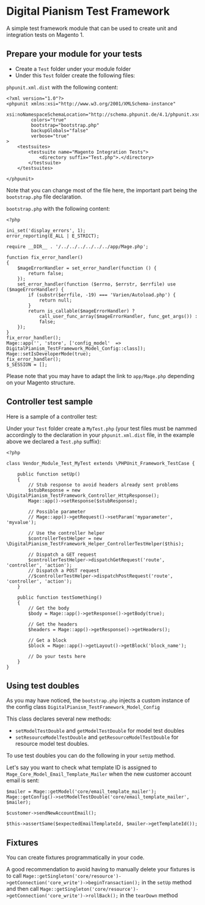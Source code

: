# Digital Pianism Test Framework

A simple test framework module that can be used to create unit and integration tests on Magento 1.

## Prepare your module for your tests

 - Create a `Test` folder under your module folder
 - Under this `Test` folder create the following files:

`phpunit.xml.dist` with the following content:

    <?xml version="1.0"?>
    <phpunit xmlns:xsi="http://www.w3.org/2001/XMLSchema-instance"
             xsi:noNamespaceSchemaLocation="http://schema.phpunit.de/4.1/phpunit.xsd"
             colors="true"
             bootstrap="bootstrap.php"
             backupGlobals="false"
             verbose="true"
    >
        <testsuites>
            <testsuite name="Magento Integration Tests">
                <directory suffix="Test.php">.</directory>
            </testsuite>
        </testsuites>

    </phpunit>

Note that you can change most of the file here, the important part being the `bootstrap.php` file declaration.

`bootstrap.php` with the following content:

    <?php

    ini_set('display_errors', 1);
    error_reporting(E_ALL | E_STRICT);

    require __DIR__ . '/../../../../../../app/Mage.php';

    function fix_error_handler()
    {
        $mageErrorHandler = set_error_handler(function () {
            return false;
        });
        set_error_handler(function ($errno, $errstr, $errfile) use ($mageErrorHandler) {
            if (substr($errfile, -19) === 'Varien/Autoload.php') {
                return null;
            }
            return is_callable($mageErrorHandler) ?
                call_user_func_array($mageErrorHandler, func_get_args()) :
                false;
        });
    }
    fix_error_handler();
    Mage::app('', 'store', ['config_model'  =>  DigitalPianism_TestFramework_Model_Config::class]);
    Mage::setIsDeveloperMode(true);
    fix_error_handler();
    $_SESSION = [];

Please note that you may have to adapt the link to `app/Mage.php` depending on your Magento structure.

## Controller test sample

Here is a sample of a controller test:

Under your `Test` folder create a `MyTest.php` (your test files must be nammed accordingly to the declaration in your `phpunit.xml.dist` file, in the example above we declared a `Test.php` suffix):

    <?php

    class Vendor_Module_Test_MyTest extends \PHPUnit_Framework_TestCase {

        public function setUp()
        {
            // Stub response to avoid headers already sent problems
            $stubResponse = new \DigitalPianism_TestFramework_Controller_HttpResponse();
            Mage::app()->setResponse($stubResponse);

            // Possible parameter
            // Mage::app()->getRequest()->setParam('myparameter', 'myvalue');

            // Use the controller helper
            $controllerTestHelper = new \DigitalPianism_TestFramework_Helper_ControllerTestHelper($this);

            // Dispatch a GET request
            $controllerTestHelper->dispatchGetRequest('route', 'controller', 'action');
            // Dispatch a POST request
            //$controllerTestHelper->dispatchPostRequest('route', 'controller', 'action');
        }

        public function testSomething()
        {
            // Get the body
            $body = Mage::app()->getResponse()->getBody(true);

            // Get the headers
            $headers = Mage::app()->getResponse()->getHeaders();

            // Get a block
            $block = Mage::app()->getLayout()->getBlock('block_name');

            // Do your tests here
        }
    }

## Using test doubles

As you may have noticed, the `bootstrap.php` injects a custom instance of the config class `DigitalPianism_TestFramework_Model_Config`

This class declares several new methods:

 - `setModelTestDouble` and `getModelTestDouble` for model test doubles
 - `setResourceModelTestDouble` and `getResourceModelTestDouble` for resource model test doubles.

To use test doubles you can do the following in your `setUp` method.

Let's say you want to check what template ID is assigned to `Mage_Core_Model_Email_Template_Mailer` when the new customer account email is sent:

    $mailer = Mage::getModel('core/email_template_mailer');
    Mage::getConfig()->setModelTestDouble('core/email_template_mailer', $mailer);

    $customer->sendNewAccountEmail();

    $this->assertSame($expectedEmailTemplateId, $mailer->getTemplateId());

## Fixtures

You can create fixtures programmatically in your code.

A good recommendation to avoid having to manually delete your fixtures is to call `Mage::getSingleton('core/resource')->getConnection('core_write')->beginTransaction();` in the `setUp` method and then call `Mage::getSingleton('core/resource')->getConnection('core_write')->rollBack();` in the `tearDown` method

